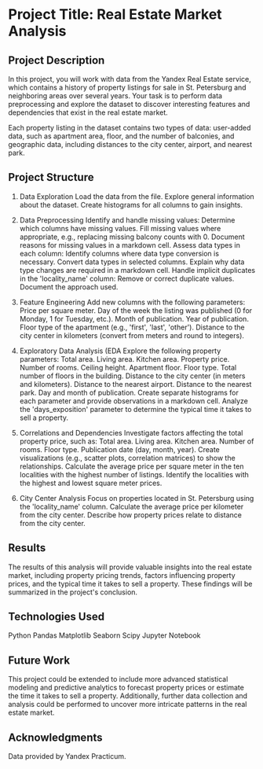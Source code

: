 # Project Title: Real Estate Market Analysis


## Project Description
In this project, you will work with data from the Yandex Real Estate service, which contains a history of property listings for sale in St. Petersburg and neighboring areas over several years. Your task is to perform data preprocessing and explore the dataset to discover interesting features and dependencies that exist in the real estate market.

Each property listing in the dataset contains two types of data: user-added data, such as apartment area, floor, and the number of balconies, and geographic data, including distances to the city center, airport, and nearest park.


## Project Structure

1. Data Exploration
Load the data from the file.
Explore general information about the dataset.
Create histograms for all columns to gain insights.

2. Data Preprocessing
Identify and handle missing values:
Determine which columns have missing values.
Fill missing values where appropriate, e.g., replacing missing balcony counts with 0.
Document reasons for missing values in a markdown cell.
Assess data types in each column:
Identify columns where data type conversion is necessary.
Convert data types in selected columns.
Explain why data type changes are required in a markdown cell.
Handle implicit duplicates in the 'locality_name' column:
Remove or correct duplicate values.
Document the approach used.

3. Feature Engineering
Add new columns with the following parameters:
Price per square meter.
Day of the week the listing was published (0 for Monday, 1 for Tuesday, etc.).
Month of publication.
Year of publication.
Floor type of the apartment (e.g., 'first', 'last', 'other').
Distance to the city center in kilometers (convert from meters and round to integers).

4. Exploratory Data Analysis (EDA
Explore the following property parameters:
Total area.
Living area.
Kitchen area.
Property price.
Number of rooms.
Ceiling height.
Apartment floor.
Floor type.
Total number of floors in the building.
Distance to the city center (in meters and kilometers).
Distance to the nearest airport.
Distance to the nearest park.
Day and month of publication.
Create separate histograms for each parameter and provide observations in a markdown cell.
Analyze the 'days_exposition' parameter to determine the typical time it takes to sell a property.

5. Correlations and Dependencies
Investigate factors affecting the total property price, such as:
Total area.
Living area.
Kitchen area.
Number of rooms.
Floor type.
Publication date (day, month, year).
Create visualizations (e.g., scatter plots, correlation matrices) to show the relationships.
Calculate the average price per square meter in the ten localities with the highest number of listings. Identify the localities with the highest and lowest square meter prices.

6. City Center Analysis
Focus on properties located in St. Petersburg using the 'locality_name' column.
Calculate the average price per kilometer from the city center.
Describe how property prices relate to distance from the city center.

## Results
The results of this analysis will provide valuable insights into the real estate market, including property pricing trends, factors influencing property prices, and the typical time it takes to sell a property. These findings will be summarized in the project's conclusion.



## Technologies Used
Python
Pandas
Matplotlib
Seaborn
Scipy
Jupyter Notebook



## Future Work
This project could be extended to include more advanced statistical modeling and predictive analytics to forecast property prices or estimate the time it takes to sell a property. Additionally, further data collection and analysis could be performed to uncover more intricate patterns in the real estate market.



## Acknowledgments
Data provided by Yandex Practicum.